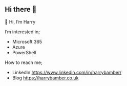 ## Hi there 👋

👋 Hi, I’m Harry

I’m interested in;

- Microsoft 365
- Azure
- PowerShell

How to reach me;

- LinkedIn https://www.linkedin.com/in/harrybamber/
- Blog https://harrybamber.co.uk
